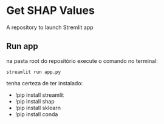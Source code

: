 # Get SHAP Values
A repository to launch Stremlit app


## Run app
na pasta root do repositório execute o comando no terminal:

`streamlit run app.py`

tenha certeza de ter instalado:
- !pip install streamlit
- !pip install shap
- !pip install sklearn
- !pip install conda
